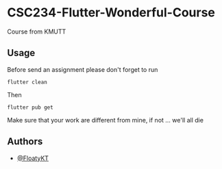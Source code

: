 # CSC234-Flutter-Wonderful-Course
Course from KMUTT

## Usage
Before send an assignment please don't forget to run
```
flutter clean
```
Then
```
flutter pub get
```
Make sure that your work are different from mine, if not ... we'll all die

## Authors

- [@FloatyKT](https://github.com/FloatKasemtan)
